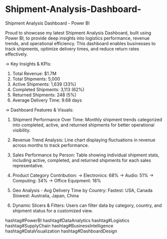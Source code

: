 # Shipment-Analysis-Dashboard-

Shipment Analysis Dashboard - Power BI

Proud to showcase my latest Shipment Analysis Dashboard, built using Power BI, to provide deep insights into logistics performance, revenue trends, and operational efficiency. This dashboard enables businesses to track shipments, optimize delivery times, and reduce return rates effectively. 

-> Key Insights & KPIs:
1. Total Revenue: $1.7M 
2. Total Shipments: 5,000 
3. Active Shipments: 1,639 (33%)
4. Completed Shipments: 3,113 (62%) 
5. Returned Shipments: 248 (5%) 
6. Average Delivery Time: 9.68 days 

-> Dashboard Features & Visuals:

1. Shipment Performance Over Time: Monthly shipment trends categorized into completed, active, and returned shipments for better operational visibility.

2. Revenue Trend Analysis: Line chart displaying fluctuations in revenue across months to track performance.

3. Sales Performance by Person: Table showing individual shipment stats, including active, completed, and returned shipments for each sales representative.

4. Product Category Contribution:
-> Electronics: 68%
-> Audio: 51%
-> Computing: 34%
-> Office Equipment: 18%

5. Geo Analysis - Avg Delivery Time by Country:
Fastest: USA, Canada 
Slowest: Australia, Japan, China 

6. Dynamic Slicers & Filters: Users can filter data by category, country, and shipment status for a customized view.

hashtag#PowerBI hashtag#DataAnalytics hashtag#Logistics hashtag#SupplyChain hashtag#BusinessIntelligence hashtag#DataVisualization hashtag#DashboardDesign
